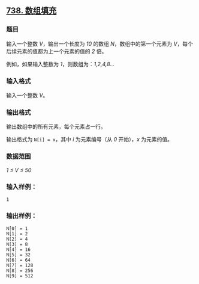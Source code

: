 ## [738. 数组填充](https://www.acwing.com/problem/content/740/)

### 题目

输入一个整数 *V*，输出一个长度为 *10* 的数组 *N*，数组中的第一个元素为 *V*，每个后续元素的值都为上一个元素的值的 *2* 倍。

例如，如果输入整数为 *1*，则数组为：*1,2,4,8…*

### 输入格式

输入一个整数 *V*。

### 输出格式

输出数组中的所有元素，每个元素占一行。

输出格式为 `N[i] = x`，其中 *i* 为元素编号（从 *0* 开始），*x* 为元素的值。

### 数据范围

*1 ≤ V ≤ 50*

### 输入样例：

```
1
```

### 输出样例：

```
N[0] = 1
N[1] = 2
N[2] = 4
N[3] = 8
N[4] = 16
N[5] = 32
N[6] = 64
N[7] = 128
N[8] = 256
N[9] = 512
```
